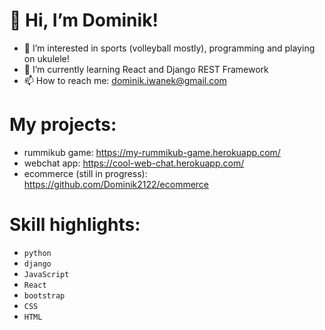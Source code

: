 # 👋 Hi, I’m Dominik!

- 👀 I’m interested in sports (volleyball mostly), programming and playing on ukulele! 
- 🌱 I’m currently learning React and Django REST Framework
- 📫 How to reach me: dominik.iwanek@gmail.com

# My projects:
- rummikub game: https://my-rummikub-game.herokuapp.com/
- webchat app: https://cool-web-chat.herokuapp.com/
- ecommerce (still in progress): https://github.com/Dominik2122/ecommerce


# Skill highlights:
* `python`
* `django`
* `JavaScript`
* `React`
* `bootstrap`
* `CSS`
* `HTML`
